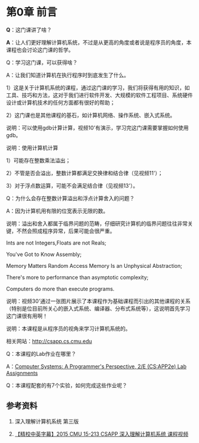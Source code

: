 # 第0章 前言

**Q**：这门课讲了啥？

**A**：让人们更好理解计算机系统，不过是从更高的角度或者说是程序员的角度，本课程也会讨论这门课的哲学。

Q：学习这门课，可以获得啥？

A：让我们知道计算机在执行程序时到底发生了什么。

1）这是关于计算机系统的课程，通过这门课的学习，我们将获得有用的知识，如工具、技巧和方法，这对于我们进行软件开发、大规模的软件工程项目、系统硬件设计或计算机技术的任何方面都有很好的帮助；

2）这门课也是其他课程的基石，如计算机网络、操作系统、嵌入式系统。

说明：可以使用gdb计算计算，视频10'有演示，学习完这门课需要掌握如何使用gdb。

说明：使用计算机计算

1）可能存在整数乘法溢出；

2）不管是否会溢出，整数计算都满足交换律和结合律（见视频11'）；

3）对于浮点数运算，可能不会满足结合律（见视频13'）。

Q：为什么会存在整数计算溢出和浮点计算舍入的问题？

A：因为计算机用有限的位宽表示无限的数。

说明：溢出和舍入都属于临界问题的范畴，仔细研究计算机的临界问题往往非常关键，不然会照成程序异常，后果可能会很严重。

Ints are not Integers,Floats are not Reals;

You've Got to Know Assembly;

Memory Matters Random Access Memory Is an Unphysical Abstraction;

There's more to performance than asymptotic complexity;

Computers do more than execute programs.

说明：视频30'通过一张图片展示了本课程作为基础课程而引出的其他课程的关系（特别是位目前所关心的嵌入式系统、编译器、分布式系统等），这说明首先学习这门课很有用啊！

说明：本课程是从程序员的视角来学习计算机系统的。

相关网站：http://csapp.cs.cmu.edu

Q：本课程的Lab作业在哪里？

A：[Computer Systems: A Programmer's Perspective, 2/E (CS:APP2e) Lab Assignments](http://csapp.cs.cmu.edu/2e/labs.html)

Q：本课程配套的有7个实验，如何完成这些作业呢？



















## 参考资料

1. 深入理解计算机系统 第三版

2. [【精校中英字幕】2015 CMU 15-213 CSAPP 深入理解计算机系统 课程视频 ]( https://www.bilibili.com/video/av31289365?from=search&seid=14936934934527737787 )